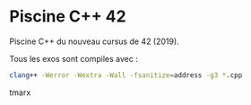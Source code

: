 # Piscine C++ 42

Piscine C++ du nouveau cursus de 42 (2019).

Tous les exos sont compiles avec :
```sh
clang++ -Werror -Wextra -Wall -fsanitize=address -g3 *.cpp
```

tmarx
